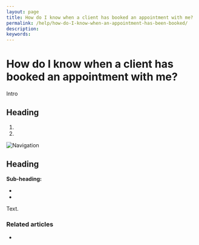 ```yaml
---
layout: page
title: How do I know when a client has booked an appointment with me?
permalink: /help/how-do-I-know-when-an-appointment-has-been-booked/
description:
keywords:
---
```


# How do I know when a client has booked an appointment with me?

Intro

## Heading

1.
2.

![Navigation](images/foldername/file.png)

## Heading

**Sub-heading:**

*
*

Text.

### Related articles

*
